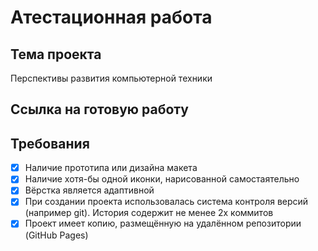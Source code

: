 # Атестационная работа

## Тема проекта

Перспективы развития компьютерной техники

## Ссылка на готовую работу

## Требования

- [x] Наличие прототипа или дизайна макета
- [x] Наличие хотя-бы одной иконки, нарисованной самостаятельно
- [x] Вёрстка является адаптивной
- [x] При создании проекта использовалась система контроля версий (например git). История содержит не менее 2х коммитов
- [x] Проект имеет копию, размещённую на удалённом репозитории (GitHub Pages)